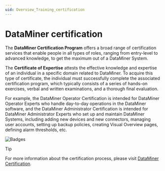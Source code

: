 ```yaml
---
uid: Overview_Training_certification
---
```


# DataMiner certification

The **DataMiner Certification Program** offers a broad range of certification services that enable people in all types of roles, ranging from entry-level to advanced knowledge, to get the maximum out of a DataMiner System.

The **Certificate of Expertise** attests the effective knowledge and expertise of an individual in a specific domain related to DataMiner. To acquire this type of certificate, the individual must successfully complete the associated certification program, which typically consists of a series of hands-on exercises, verbal and written examinations, and a thorough final evaluation.

For example, the DataMiner Operator Certification is intended for DataMiner Operator Experts who handle day-to-day operations in the DataMiner software, and the DataMiner Administrator Certification is intended for DataMiner Administrator Experts who set up and maintain DataMiner Systems, including adding new devices and new connectors, managing user accounts, setting up backup policies, creating Visual Overview pages, defining alarm thresholds, etc.

  ![Badges](~/dataminer-overview/images/TR_badges.png)

> [!TIP]
> For more information about the certification process, please visit [DataMiner Certification](https://community.dataminer.services/learning/certification/).

